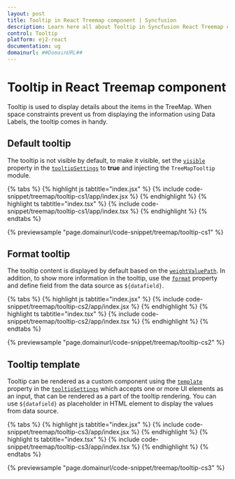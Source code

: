 ```yaml
---
layout: post
title: Tooltip in React Treemap component | Syncfusion
description: Learn here all about Tooltip in Syncfusion React Treemap component of Syncfusion Essential JS 2 and more.
control: Tooltip 
platform: ej2-react
documentation: ug
domainurl: ##DomainURL##
---
```


# Tooltip in React Treemap component

Tooltip is used to display details about the items in the TreeMap. When space constraints prevent us from displaying the information using Data Labels, the tooltip comes in handy.

## Default tooltip

The tooltip is not visible by default, to make it visible, set the [`visible`](https://ej2.syncfusion.com/react/documentation/api/treemap/tooltipSettingsModel/#visible) property in the [`tooltipSettings`](https://ej2.syncfusion.com/react/documentation/api/treemap/#tooltipsettings) to **true** and injecting the `TreeMapTooltip` module.

{% tabs %}
{% highlight js tabtitle="index.jsx" %}
{% include code-snippet/treemap/tooltip-cs1/app/index.jsx %}
{% endhighlight %}
{% highlight ts tabtitle="index.tsx" %}
{% include code-snippet/treemap/tooltip-cs1/app/index.tsx %}
{% endhighlight %}
{% endtabs %}

 {% previewsample "page.domainurl/code-snippet/treemap/tooltip-cs1" %}

## Format tooltip

The tooltip content is displayed by default based on the [`weightValuePath`](https://ej2.syncfusion.com/react/documentation/api/treemap/#weightvaluepath). In addition, to show more information in the tooltip, use the [`format`](https://ej2.syncfusion.com/react/documentation/api/treemap/tooltipSettingsModel/#format) property and define field from the data source as `${datafield}`.

{% tabs %}
{% highlight js tabtitle="index.jsx" %}
{% include code-snippet/treemap/tooltip-cs2/app/index.jsx %}
{% endhighlight %}
{% highlight ts tabtitle="index.tsx" %}
{% include code-snippet/treemap/tooltip-cs2/app/index.tsx %}
{% endhighlight %}
{% endtabs %}

 {% previewsample "page.domainurl/code-snippet/treemap/tooltip-cs2" %}

## Tooltip template

Tooltip can be rendered as a custom component using the [`template`](https://ej2.syncfusion.com/react/documentation/api/treemap/tooltipSettingsModel/#template) property in the [`tooltipSettings`](https://ej2.syncfusion.com/react/documentation/api/treemap/#tooltipsettings) which accepts one or more UI elements as an input, that can be rendered as a part of the tooltip rendering. You can use `${datafield}` as placeholder in HTML element to display the values from data source.

{% tabs %}
{% highlight js tabtitle="index.jsx" %}
{% include code-snippet/treemap/tooltip-cs3/app/index.jsx %}
{% endhighlight %}
{% highlight ts tabtitle="index.tsx" %}
{% include code-snippet/treemap/tooltip-cs3/app/index.tsx %}
{% endhighlight %}
{% endtabs %}

 {% previewsample "page.domainurl/code-snippet/treemap/tooltip-cs3" %}